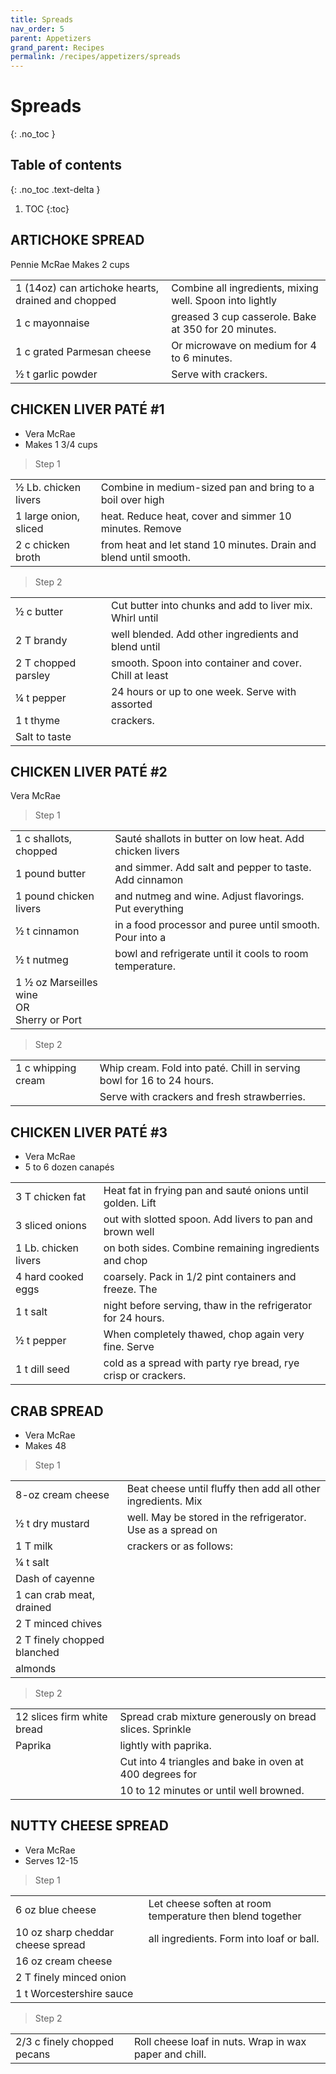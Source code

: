 ```yaml
---
title: Spreads
nav_order: 5
parent: Appetizers
grand_parent: Recipes
permalink: /recipes/appetizers/spreads
---
```


# Spreads
{: .no_toc }

## Table of contents
{: .no_toc .text-delta }

1. TOC
{:toc}

## ARTICHOKE SPREAD

Pennie McRae
Makes 2 cups

|                                                    |                                                           |
| -------------------------------------------------- | --------------------------------------------------------- |
| 1 (14oz) can artichoke hearts, drained and chopped | Combine all ingredients, mixing well.  Spoon into lightly |
| 1 c mayonnaise                                     | greased 3 cup casserole.  Bake at 350 for 20 minutes.     |
| 1 c grated Parmesan cheese                         | Or microwave on medium for 4 to 6 minutes.                |
| ½ t garlic powder                                  | Serve with crackers.                                      |

## CHICKEN LIVER PATÉ #1

- Vera McRae
- Makes 1 3/4 cups

> Step 1

|                       |                                                                    |
| --------------------- | ------------------------------------------------------------------ |
| ½ Lb. chicken livers  | Combine in medium-sized pan and bring to a boil over high          |
| 1 large onion, sliced | heat.  Reduce heat, cover and simmer 10 minutes.  Remove           |
| 2 c chicken broth     | from heat and let stand 10 minutes.  Drain and blend until smooth. |

> Step 2

|                     |                                                           |
| ------------------- | --------------------------------------------------------- |
| ½ c butter          | Cut butter into chunks and add to liver mix.  Whirl until |
| 2 T brandy          | well blended.  Add other ingredients and blend until      |
| 2 T chopped parsley | smooth.  Spoon into container and cover.  Chill at least  |
| ¼ t pepper          | 24 hours or up to one week.  Serve with assorted          |
| 1 t thyme           | crackers.                                                 |
| Salt to taste       |                                                           |

## CHICKEN LIVER PATÉ #2

Vera McRae

> Step 1

|                                                 |                                                           |
| ----------------------------------------------- | --------------------------------------------------------- |
| 1 c shallots, chopped                           | Sauté shallots in butter on low heat.  Add chicken livers |
| 1 pound butter                                  | and simmer.  Add salt and pepper to taste. Add cinnamon   |
| 1 pound chicken livers                          | and nutmeg and wine.  Adjust flavorings.  Put everything  |
| ½ t cinnamon                                    | in a food processor and puree until smooth.  Pour into a  |
| ½ t nutmeg                                      | bowl and refrigerate until it cools to room temperature.  |
| 1 ½ oz Marseilles wine<br>OR<br> Sherry or Port |                                                           |

> Step 2

|                    |                                                                       |
| ------------------ | --------------------------------------------------------------------- |
| 1 c whipping cream | Whip cream. Fold into paté. Chill in serving bowl for 16 to 24 hours. |
|                    | Serve with crackers and fresh strawberries.                           |

## CHICKEN LIVER PATÉ #3

- Vera McRae
- 5 to 6 dozen canapés

|                      |                                                               |
| -------------------- | ------------------------------------------------------------- |
| 3 T chicken fat      | Heat fat in frying pan and sauté onions until golden.  Lift   |
| 3 sliced onions      | out with slotted spoon.  Add livers to pan and brown well     |
| 1 Lb. chicken livers | on both sides.  Combine remaining ingredients and chop        |
| 4 hard cooked eggs   | coarsely.  Pack in 1/2 pint containers and freeze. The        |
| 1 t salt             | night before serving, thaw in the refrigerator for 24 hours.  |
| ½ t pepper           | When completely thawed, chop again very fine.  Serve          |
| 1 t dill seed        | cold as a spread with party rye bread, rye crisp or crackers. |

## CRAB SPREAD

- Vera McRae
- Makes 48

> Step 1

|                             |                                                               |
| --------------------------- | ------------------------------------------------------------- |
| 8-oz cream cheese           | Beat cheese until fluffy then add all other ingredients.  Mix |
| ½ t dry mustard             | well.  May be stored in the refrigerator. Use as a spread on  |
| 1 T milk                    | crackers or as follows:                                       |
| ¼ t salt                    |                                                               |
| Dash of cayenne             |                                                               |
| 1 can crab meat, drained    |                                                               |
| 2 T minced chives           |                                                               |
| 2 T finely chopped blanched |                                                               |
| almonds                     |                                                               |

> Step 2

|                            |                                                          |
| -------------------------- | -------------------------------------------------------- |
| 12 slices firm white bread | Spread crab mixture generously on bread slices. Sprinkle |
| Paprika                    | lightly with paprika.                                    |
|                            | Cut into 4 triangles and bake in oven at 400 degrees for |
|                            | 10 to 12 minutes or until well browned.                  |

## NUTTY CHEESE SPREAD

- Vera McRae
- Serves 12-15

> Step 1

|                                   |                                                           |
| --------------------------------- | --------------------------------------------------------- |
| 6 oz blue cheese                  | Let cheese soften at room temperature then blend together |
| 10 oz sharp cheddar cheese spread | all ingredients.  Form into loaf or ball.                 |
| 16 oz cream cheese                |                                                           |
| 2 T finely minced onion           |                                                           |
| 1 t Worcestershire sauce          |                                                           |

> Step 2

|                             |                                                         |
| --------------------------- | ------------------------------------------------------- |
| 2/3 c finely chopped pecans | Roll cheese loaf in nuts.  Wrap in wax paper and chill. |
